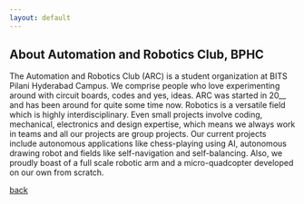 ```yaml
---
layout: default
---
```


## About Automation and Robotics Club, BPHC 

The Automation and Robotics Club (ARC) is a student organization at BITS Pilani Hyderabad Campus.  We comprise people who love experimenting around with circuit boards, codes and yes, ideas. ARC was started in 20__ and has been around for quite some time now.
Robotics is a versatile field which is highly interdisciplinary. Even small projects involve coding, mechanical, electronics and design expertise, which means we always work in teams and all our projects are group projects.
Our current projects include autonomous applications like chess-playing using AI, autonomous drawing robot and fields like self-navigation and self-balancing.
Also, we proudly boast of a full scale robotic arm and a micro-quadcopter developed on our own from scratch.

[back](./)